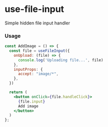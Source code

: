 # use-file-input
Simple hidden file input handler

### Usage
```jsx
const AddImage = () => {
  const file = useFileInput({
    onUpload: (file) => {
      console.log('Uploading file...', file)
    },
    inputProps: {
      accept: "image/*",
    },
  })

  return (
    <button onClick={file.handleClick}>
      {file.input}
      Add image
    </button>
  )
};
```
